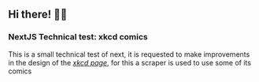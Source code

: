 ## Hi there! 👋🏻

### NextJS Technical test: xkcd comics

This is a small technical test of next, it is requested to make improvements in the design of the [*xkcd page*](xkcd.com), for this a scraper is used to use some of its comics
